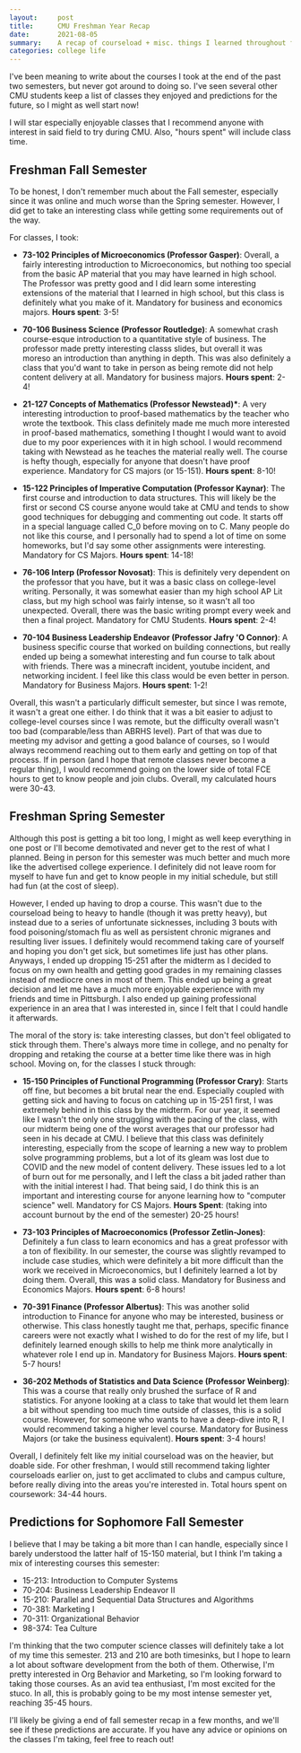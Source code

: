 ```yaml
---
layout:     post
title:      CMU Freshman Year Recap
date:       2021-08-05
summary:    A recap of courseload + misc. things I learned throughout freshman year. 
categories: college life
---
```


I've been meaning to write about the courses I took at the end of the past two semesters, but never got around to doing so. I've seen
several other CMU students keep a list of classes they enjoyed and predictions for the future, so I might as well start now!

I will star especially enjoyable classes that I recommend anyone with interest in said field to try during CMU. Also, "hours spent" will include class time. 

## Freshman Fall Semester

To be honest, I don't remember much about the Fall semester, especially since it was online and much worse than the Spring semester. However, I did
get to take an interesting class while getting some requirements out of the way. 

For classes, I took: 

* **73-102 Principles of Microeconomics (Professor Gasper)**: Overall, a fairly interesting introduction to Microeconomics, but nothing too special from
the basic AP material that you may have learned in high school. The Professor was pretty good and I did learn some interesting extensions of the material that I learned in high school, but this class is definitely what you make of it. Mandatory for business and economics majors. **Hours spent**: 3-5!

* **70-106 Business Science (Professor Routledge)**: A somewhat crash course-esque introduction to a quantitative style of business. The professor made pretty interesting classs slides, but overall it was moreso an introduction than anything in depth. This was also definitely a class that you'd want to take in person as being remote did not help content delivery at all. Mandatory for business majors. **Hours spent**: 2-4!

* **21-127 Concepts of Mathematics (Professor Newstead)\***: A very interesting introduction to proof-based mathematics by the teacher who wrote the textbook. This class definitely made me much more interested in proof-based mathematics, something I thought I would want to avoid due to my poor experiences with it in high school. I would recommend taking with Newstead as he teaches the material really well. The course is hefty though, especially for anyone that doesn't have proof experience. Mandatory for CS majors (or 15-151). **Hours spent**: 8-10!

* **15-122 Principles of Imperative Computation (Professor Kaynar)**: The first course and introduction to data structures. This will likely be the first or second CS course anyone would take at CMU and tends to show good techniques for debugging and commenting out code. It starts off in a special language called C_0 before moving on to C. Many people do not like this course, and I personally had to spend a lot of time on some homeworks, but I'd say some other assignments were interesting. Mandatory for CS Majors. **Hours spent**: 14-18!

*  **76-106 Interp (Professor Novosat)**: This is definitely very dependent on the professor that you have, but it was a basic class on college-level writing. Personally, it was somewhat easier than my high school AP Lit class, but my high school was fairly intense, so it wasn't all too unexpected. Overall, there was the basic writing prompt every week and then a final project. Mandatory for CMU Students. **Hours spent**: 2-4!

* **70-104 Business Leadership Endeavor (Professor Jafry 'O Connor)**: A business specific course that worked on building connections, but really ended up being a somewhat interesting and fun course to talk about with friends. There was a minecraft incident, youtube incident, and networking incident. I feel like this class would be even better in person. Mandatory for Business Majors. **Hours spent**: 1-2!

Overall, this wasn't a particularly difficult semester, but since I was remote, it wasn't a great one either. I do think that it was a bit easier to adjust to college-level courses since I was remote, but the difficulty overall wasn't too bad (comparable/less than ABRHS level). Part of that was due to meeting my advisor and getting a good balance of courses, so I would always recommend reaching out to them early and getting on top of that process. If in person (and I hope that remote classes never become a regular thing), I would recommend going on the lower side of total FCE hours to get to know people and join clubs. Overall, my calculated hours were 30-43. 

## Freshman Spring Semester

Although this post is getting a bit too long, I might as well keep everything in one post or I'll become demotivated and never get to the rest of what I planned. Being in person for this semester was much better and much more like the advertised college experience. I definitely did not leave room for myself to have fun and get to know people in my initial schedule, but still had fun (at the cost of sleep). 

However, I ended up having to drop a course. This wasn't due to the courseload being to heavy to handle (though it was pretty heavy), but instead due to a series of unfortunate sicknesses, including 3 bouts with food poisoning/stomach flu as well as persistent chronic migranes and resulting liver issues. I definitely would recommend taking care of yourself and hoping you don't get sick, but sometimes life just has other plans. Anyways, I ended up dropping 15-251 after the midterm as I decided to focus on my own health and getting good grades in my remaining classes instead of mediocre ones in most of them. This ended up being a great decision and let me have a much more enjoyable experience with my friends and time in Pittsburgh. I also ended up gaining professional experience in an area that I was interested in, since I felt that I could handle it afterwards. 

The moral of the story is: take interesting classes, but don't feel obligated to stick through them. There's always more time in college, and no penalty for dropping and retaking the course at a better time like there was in high school. Moving on, for the classes I stuck through: 

* **15-150 Principles of Functional Programming (Professor Crary)**: Starts off fine, but becomes a bit brutal near the end. Especially coupled with getting sick and having to focus on catching up in 15-251 first, I was extremely behind in this class by the midterm. For our year, it seemed like I wasn't the only one struggling with the pacing of the class, with our midterm being one of the worst averages that our professor had seen in his decade at CMU. I believe that this class was definitely interesting, especially from the scope of learning a new way to problem solve programming problems, but a lot of its gleam was lost due to COVID and the new model of content delivery. These issues led to a lot of burn out for me personally, and I left the class a bit jaded rather than with the initial interest I had. That being said, I do think this is an important and interesting course for anyone learning how to "computer science" well. Mandatory for CS Majors. **Hours Spent**: (taking into account burnout by the end of the semester) 20-25 hours!

* **73-103 Principles of Macroeconomics (Professor Zetlin-Jones)**: Definitely a fun class to learn economics and has a great professor with a ton of flexibility. In our semester, the course was slightly revamped to include case studies, which were definitely a bit more difficult than the work we received in Microeconomics, but I definitely learned a lot by doing them. Overall, this was a  solid class. Mandatory for Business and Economics Majors. **Hours spent**: 6-8 hours!

* **70-391 Finance (Professor Albertus)**: This was another solid introduction to Finance for anyone who may be interested, business or otherwise. This class honestly taught me that, perhaps, specific finance careers were not exactly what I wished to do for the rest of my life, but I definitely learned enough skills to help me think more analytically in whatever role I end up in. Mandatory for Business Majors. **Hours spent**: 5-7 hours!

* **36-202 Methods of Statistics and Data Science (Professor Weinberg)**: This was a course that really only brushed the surface of R and statistics. For anyone looking at a class to take that would let them learn a bit without spending too much time outside of classes, this is a solid course. However, for someone who wants to have a deep-dive into R, I would recommend taking a higher level course. Mandatory for Business Majors (or take the business equivalent). **Hours spent**: 3-4 hours!

Overall, I definitely felt like my initial courseload was on the heavier, but doable side. For other freshman, I would still recommend taking lighter courseloads earlier on, just to get acclimated to clubs and campus culture, before really diving into the areas you're interested in. Total hours spent on coursework: 34-44 hours. 

## Predictions for Sophomore Fall Semester

I believe that I may be taking a bit more than I can handle, especially since I barely understood the latter half of 15-150 material, but I think I'm taking a mix of interesting courses this semester: 

* 15-213: Introduction to Computer Systems
* 70-204: Business Leadership Endeavor II
* 15-210: Parallel and Sequential Data Structures and Algorithms
* 70-381: Marketing I
* 70-311: Organizational Behavior
* 98-374: Tea Culture


I'm thinking that the two computer science classes will definitely take a lot of my time this semester. 213 and 210 are both timesinks, but I hope to learn a lot about software development from the both of them. Otherwise, I'm pretty interested in Org Behavior and Marketing, so I'm looking forward to taking those courses. As an avid tea enthusiast, I'm most excited for the stuco. In all, this is probably going to be my most intense semester yet, reaching 35-45 hours. 

I'll likely be giving a end of fall semester recap in a few months, and we'll see if these predictions are accurate. If you have any advice or opinions on the classes I'm taking, feel free to reach out!